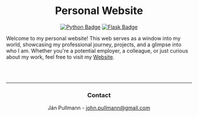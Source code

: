 <a name="readme-top"></a>


<div align = center>

# Personal Website
[![Python Badge]][Python]
[![Flask Badge]][Flask]

</div>

<!-- CONTENT -->
Welcome to my personal website! This web serves as a window into my world, showcasing my professional journey, projects, and a glimpse into who I am. Whether you're a potential employer, a colleague, or just curious about my work, feel free to visit my [Website](https://johnpullmann.github.io/personal-website/). 

<!-- CONTACT -->
<br><br>
<div align = center>

---

### **Contact**

Ján Pullmann - john.pullmann@gmail.com
</div>

<!-- LINKS -->


[Python Badge]: https://img.shields.io/badge/Python-3776ab?logo=python&logoColor=fff&style=for-the-badge
[Python]: https://www.python.org/

[Flask Badge]: https://img.shields.io/badge/Flask-0c967a?logo=flask&logoColor=fff&style=for-the-badge
[Flask]: https://flask.palletsprojects.com/